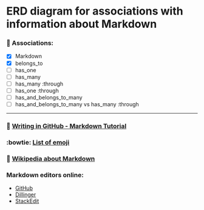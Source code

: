 ERD diagram for associations with information about Markdown
============================================================

### :necktie: Associations:

- [x] Markdown
- [x] belongs_to
- [ ] has_one
- [ ] has_many
- [ ] has_many :through
- [ ] has_one :through
- [ ] has_and_belongs_to_many
- [ ] has_and_belongs_to_many vs has_many :through

---

### :notebook: [Writing in GitHub - Markdown Tutorial](https://help.github.com/categories/writing-on-github/)
### :bowtie: [List of emoji](http://www.emoji-cheat-sheet.com/)
### :book: [Wikipedia about Markdown](https://en.wikipedia.org/wiki/Markdown)
### Markdown editors online:
- [GitHub](http://jbt.github.io/markdown-editor/)
- [Dillinger](http://dillinger.io/)
- [StackEdit](https://stackedit.io/editor)
